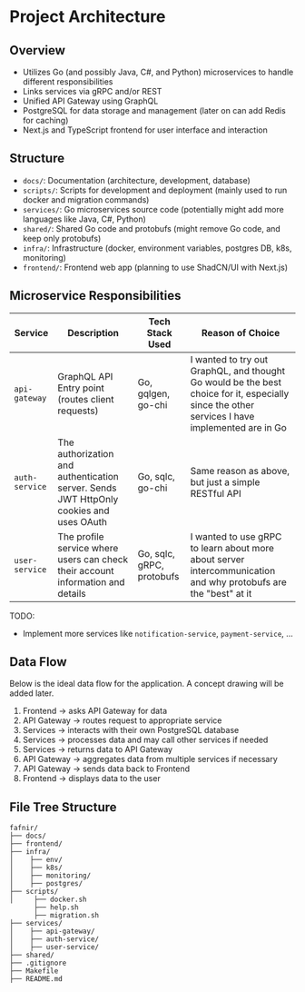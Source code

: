 # Project Architecture

## Overview
- Utilizes Go (and possibly Java, C#, and Python) microservices to handle different responsibilities
- Links services via gRPC and/or REST
- Unified API Gateway using GraphQL
- PostgreSQL for data storage and management (later on can add Redis for caching)
- Next.js and TypeScript frontend for user interface and interaction

## Structure
- `docs/`: Documentation (architecture, development, database)
- `scripts/`: Scripts for development and deployment (mainly used to run docker and migration commands)
- `services/`: Go microservices source code (potentially might add more languages like Java, C#, Python)
- `shared/`: Shared Go code and protobufs (might remove Go code, and keep only protobufs)
- `infra/`: Infrastructure (docker, environment variables, postgres DB, k8s, monitoring)
- `frontend/`: Frontend web app (planning to use ShadCN/UI with Next.js)

## Microservice Responsibilities
| Service        | Description                                                                            | Tech Stack Used           | Reason of Choice                                                                                                                              |
|----------------|----------------------------------------------------------------------------------------|---------------------------|-----------------------------------------------------------------------------------------------------------------------------------------------|
| `api-gateway`  | GraphQL API Entry point (routes client requests)                                       | Go, gqlgen, go-chi        | I wanted to try out GraphQL, and thought Go would be the best choice for it, especially since the other services I have implemented are in Go |
| `auth-service` | The authorization and authentication server. Sends JWT HttpOnly cookies and uses OAuth | Go, sqlc, go-chi          | Same reason as above, but just a simple RESTful API                                                                                           |
| `user-service` | The profile service where users can check their account information and details        | Go, sqlc, gRPC, protobufs | I wanted to use gRPC to learn about more about server intercommunication and why protobufs are the "best" at it                               |

TODO:
- Implement more services like `notification-service`, `payment-service`, ...

## Data Flow
Below is the ideal data flow for the application. A concept drawing will be added later.
1. Frontend → asks API Gateway for data
2. API Gateway → routes request to appropriate service
3. Services → interacts with their own PostgreSQL database
4. Services → processes data and may call other services if needed
5. Services → returns data to API Gateway
6. API Gateway → aggregates data from multiple services if necessary
7. API Gateway → sends data back to Frontend
8. Frontend → displays data to the user

## File Tree Structure
```plaintext
fafnir/
├── docs/
├── frontend/
├── infra/              
│    ├── env/              
│    ├── k8s/              
│    ├── monitoring/       
│    ├── postgres/
├── scripts/
│     ├── docker.sh
      ├── help.sh
      ├── migration.sh 
├── services/
│    ├── api-gateway/      
│    ├── auth-service/
│    ├── user-service/     
├── shared/
├── .gitignore
├── Makefile          
├── README.md             
```